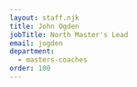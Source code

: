 ```yaml
---
layout: staff.njk
title: John Ogden
jobTitle: North Master's Lead
email: jogden
department:
  - masters-coaches
order: 100
---
```

